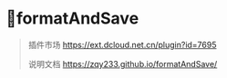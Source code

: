 # 🎉formatAndSave

> 插件市场 https://ext.dcloud.net.cn/plugin?id=7695
> 
> 说明文档 https://zqy233.github.io/formatAndSave/

